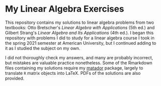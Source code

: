 # My Linear Algebra Exercises

This repository contains my solutions to linear algebra
problems from two textbooks: Otto Bretscher's _Linear Algebra with Applications_
(5th ed.) and Gilbert Strang's _Linear Algebra and Its Applications_ (4th ed.).
I began this repository with problems I did to study for a linear algebra course I took in the spring 2021
semester at American University, but I continued adding to it as I studied the subject on my own.

I did not thoroughly check my answers, and many are probably incorrect, but
mistakes are valuable practice nonetheless. Some of the Rmarkdown files containing my solutions
require my [matador](https://github.com/ryan-heslin/matador) package,
largely to translate `R` matrix objects into LaTeX. PDFs of the solutions are also provided.
